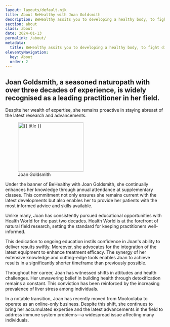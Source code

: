```yaml
---
layout: layouts/default.njk
title: About BeHealthy with Joan Goldsmith
description: BeHealthy assits you to developing a healthy body, to fight disease, rather than just treat symptoms of disease.
section: about
class: about
date: 2024-01-13
permalink: /about/
metadata:
  title: BeHealthy assits you to developing a healthy body, to fight disease, rather than just treat symptoms of disease.
eleventyNavigation:
  key: About
  order: 2
---
```




## Joan Goldsmith, a seasoned naturopath with over three decades of experience, is widely recognised as a leading practitioner in her field. ## 

Despite her wealth of expertise, she remains proactive in staying abreast of the latest research and advancements.

<figure class="imageright imgjoan"><img title="{{ title }}" src="/joan-goldsmith.jpg" alt="{{ title }}" width="207px" height="156px">
<figcaption>Joan Goldsmith</figcaption>
</figure>


Under the banner of BeHealthy with Joan Goldsmith, she continually enhances her knowledge through annual attendance at supplementary classes. This commitment not only ensures she remains current with the latest developments but also enables her to provide her patients with the most informed advice and skills available.

Unlike many, Joan has consistently pursued educational opportunities with Health World for the past two decades. Health World is at the forefront of natural field research, setting the standard for keeping practitioners well-informed.

This dedication to ongoing education instils confidence in Joan's ability to deliver results swiftly. Moreover, she advocates for the integration of the latest equipment to enhance treatment efficacy. The synergy of her extensive knowledge and cutting-edge tools enables Joan to achieve results in a significantly shorter timeframe than previously possible.

Throughout her career, Joan has witnessed shifts in attitudes and health challenges. Her unwavering belief in building health through detoxification remains a constant. This conviction has been reinforced by the increasing prevalence of liver stress among individuals.

In a notable transition, Joan has recently moved from Mooloolaba to operate as an online-only business. Despite this shift, she continues to bring her accumulated expertise and the latest advancements in the field to address immune system problems—a widespread issue affecting many individuals.



